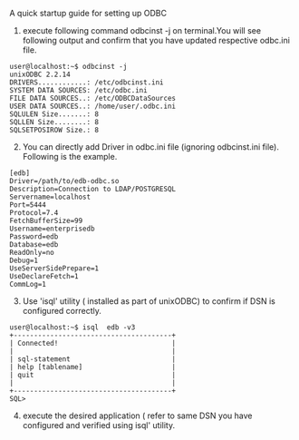 A quick startup guide for setting up ODBC

1. execute following command odbcinst -j on terminal.You will see following output and confirm that you have updated respective odbc.ini file.
```
user@localhost:~$ odbcinst -j
unixODBC 2.2.14
DRIVERS............: /etc/odbcinst.ini
SYSTEM DATA SOURCES: /etc/odbc.ini
FILE DATA SOURCES..: /etc/ODBCDataSources
USER DATA SOURCES..: /home/user/.odbc.ini
SQLULEN Size.......: 8
SQLLEN Size........: 8
SQLSETPOSIROW Size.: 8
```
2. You can directly add Driver in odbc.ini file (ignoring odbcinst.ini file). Following is the example.
```
[edb]
Driver=/path/to/edb-odbc.so
Description=Connection to LDAP/POSTGRESQL
Servername=localhost
Port=5444
Protocol=7.4
FetchBufferSize=99
Username=enterprisedb
Password=edb
Database=edb
ReadOnly=no
Debug=1
UseServerSidePrepare=1
UseDeclareFetch=1
CommLog=1
```
3. Use 'isql' utility ( installed as part of unixODBC) to confirm if DSN is configured correctly.
```
user@localhost:~$ isql  edb -v3
+---------------------------------------+
| Connected!                            |
|                                       |
| sql-statement                         |
| help [tablename]                      |
| quit                                  |
|                                       |
+---------------------------------------+
SQL>
```
4. execute the desired application ( refer to same DSN you have configured and verified using isql' utility.
